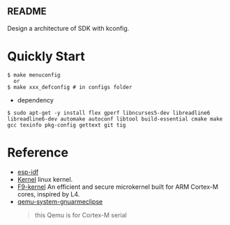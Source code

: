 README
---

Design a architecture of SDK with kconfig.

# Quickly Start

```shell
$ make menuconfig
  or
$ make xxx_defconfig # in configs folder
```

+ dependency

```shell
$ sudo apt-get -y install flex gperf libncurses5-dev libreadline6 libreadline6-dev automake autoconf libtool build-essential cmake make gcc texinfo pkg-config gettext git tig
```

# Reference
* [esp-idf](https://github.com/espressif/esp-idf)
* [Kernel](https://www.kernel.org/) linux kernel.
* [F9-kernel](https://github.com/f9micro/f9-kernel) An efficient and secure microkernel built for ARM Cortex-M cores, inspired by L4.
* [qemu-system-gnuarmeclipse](https://github.com/xpack-dev-tools/qemu-arm-xpack/releases/)    
    > this Qemu is for Cortex-M serial
